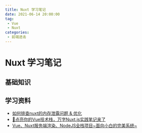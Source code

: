 ```yaml
---
title: Nuxt 学习笔记
date: 2021-06-14 20:00:00
tag:
 - Vue
 - Nuxt
categories:
 - 前端进击
---
```

# Nuxt 学习笔记

## 基础知识
<CustomImage src='/growth-record/frame/vue/nuxtstudy.webp' />

## 学习资料
- [如何排查nuxt的内存泄露问题 & 优化](https://mp.weixin.qq.com/s/ZfhKh7BkfzCXA7C6D3Waaw)
- [🚀点亮你的Vue技术栈，万字Nuxt.js实践笔记来了](https://juejin.im/post/5ebf5dcf5188256d4266285d?utm_source=gold_browser_extension)
- [Vue、Nuxt服务端渲染、NodeJS全栈项目~面向小白的完美系统~](https://juejin.im/post/5efc8c9f6fb9a07e8c6891cc)
